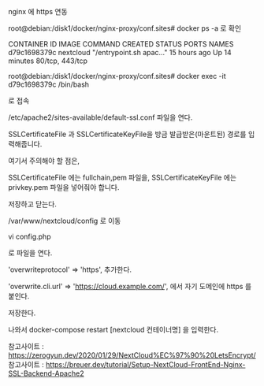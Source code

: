 nginx 에 https 연동

root@debian:/disk1/docker/nginx-proxy/conf.sites# docker ps -a 로 확인


CONTAINER ID   IMAGE                           COMMAND                  CREATED        STATUS                PORTS                                                                                                                                                                                                                                                                                                                                                 NAMES
d79c1698379c   nextcloud                       "/entrypoint.sh apac…"   15 hours ago   Up 14 minutes         80/tcp, 443/tcp                                                                                            


root@debian:/disk1/docker/nginx-proxy/conf.sites# docker exec -it d79c1698379c /bin/bash

로 접속



/etc/apache2/sites-available/default-ssl.conf 파일을 연다.

SSLCertificateFile 과 SSLCertificateKeyFile을 방금 발급받은(마운트된) 경로를 입력해줍니다.

여기서 주의해야 할 점은,

SSLCertificateFile 에는 fullchain,pem 파일을,
SSLCertificateKeyFile 에는 privkey.pem 파일을
넣어줘야 합니다.

저장하고 닫는다.




/var/www/nextcloud/config 로 이동


vi config.php

로 파일을 연다.


'overwriteprotocol' => 'https', 추가한다.

'overwrite.cli.url' => 'https://cloud.example.com/', 에서 자기 도메인에 https 를 붙인다.

저장한다.


나와서 docker-compose restart [nextcloud 컨테이너명] 을 입력한다.


참고사이트 : https://zerogyun.dev/2020/01/29/NextCloud%EC%97%90%20LetsEncrypt/
참고사이트 : https://breuer.dev/tutorial/Setup-NextCloud-FrontEnd-Nginx-SSL-Backend-Apache2
